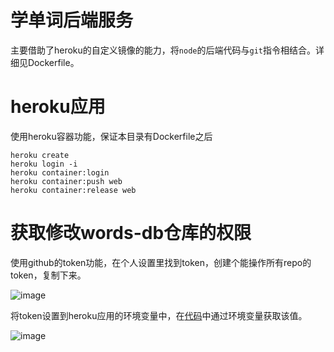 # 学单词后端服务
主要借助了heroku的自定义镜像的能力，将`node`的后端代码与`git`指令相结合。详细见Dockerfile。

# heroku应用
使用heroku容器功能，保证本目录有Dockerfile之后
```
heroku create
heroku login -i
heroku container:login
heroku container:push web
heroku container:release web
```

# 获取修改words-db仓库的权限
使用github的token功能，在个人设置里找到token，创建个能操作所有repo的token，复制下来。

![image](https://i.imgur.com/MJOAEF5.png)

将token设置到heroku应用的环境变量中，在[代码](https://github.com/sunwu51/words-heroku/blob/master/index.js#L17)中通过环境变量获取该值。

![image](https://i.imgur.com/tlz5URQ.png)